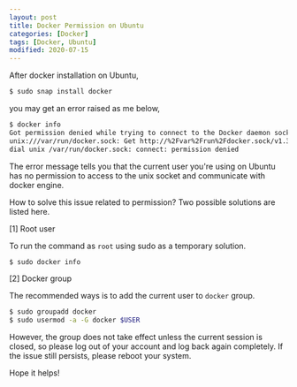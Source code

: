 ```yaml
---
layout: post
title: Docker Permission on Ubuntu
categories: [Docker]
tags: [Docker, Ubuntu]
modified: 2020-07-15
---
```


After docker installation on Ubuntu,
```bash
$ sudo snap install docker
```


you may get an error raised as me below,

```bash
$ docker info
Got permission denied while trying to connect to the Docker daemon socket at
unix:///var/run/docker.sock: Get http://%2Fvar%2Frun%2Fdocker.sock/v1.38/info:
dial unix /var/run/docker.sock: connect: permission denied
```

The error message tells you that the current user you're using on Ubuntu has no permission to
access to the unix socket and communicate with docker engine.

How to solve this issue related to permission? Two possible solutions are listed here.

[1] Root user

To run the command as `root` using sudo as a temporary solution.

```bash
$ sudo docker info
```

[2] Docker group

The recommended ways is to add the current user to `docker` group.

``` bash
$ sudo groupadd docker
$ sudo usermod -a -G docker $USER
```

However, the group does not take effect unless the current session is closed,
so please log out of your account and log back again completely.
If the issue still persists, please reboot your system.

Hope it helps!
